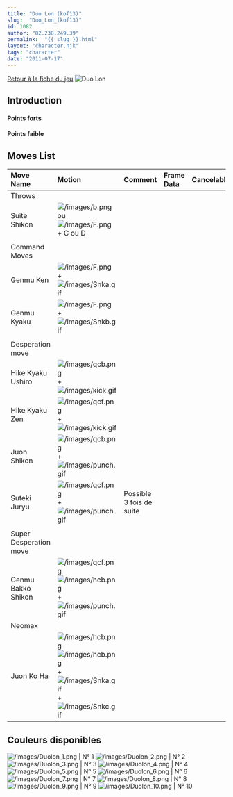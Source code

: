```yaml
---
title: "Duo Lon (kof13)"
slug:  "Duo_Lon_(kof13)"
id: 1082
author: "82.238.249.39"
permalink:  "{{ slug }}.html"
layout: "character.njk"
tags: "character"
date: "2011-07-17"
---
```


[Retour à la fiche du
jeu](http://basgrospoing.fr/wiki/index.php?title=The_King_of_Fighters_XIII)
![Duo Lon](/images/Duolonkof13.gif "Duo Lon")

## Introduction

#### Points forts

#### Points faible

## Moves List

| Move Name              | Motion                                                                                                                                                             | Comment                  | Frame Data | Cancelable | Damage LOW/HIGH/EX |
|:-----------------------|:-------------------------------------------------------------------------------------------------------------------------------------------------------------------|:-------------------------|:-----------|:-----------|:-------------------|
| Throws                 |                                                                                                                                                                    |                          |            |            |                    |
| Suite Shikon           | ![](/images/b.png "/images/b.png") ou ![](/images/F.png "/images/F.png") + C ou D                                                                                  |                          |            |            | 100                |
|                        |                                                                                                                                                                    |                          |            |            |                    |
| Command Moves          |                                                                                                                                                                    |                          |            |            |                    |
| Genmu Ken              | ![](/images/F.png "/images/F.png") + ![](/images/Snka.gif "/images/Snka.gif")                                                                                      |                          |            |            |                    |
| Genmu Kyaku            | ![](/images/F.png "/images/F.png") + ![](/images/Snkb.gif "/images/Snkb.gif")                                                                                      |                          |            |            |                    |
|                        |                                                                                                                                                                    |                          |            |            |                    |
| Desperation move       |                                                                                                                                                                    |                          |            |            |                    |
| Hike Kyaku Ushiro      | ![](/images/qcb.png "/images/qcb.png") + ![](/images/kick.gif "/images/kick.gif")                                                                                  |                          |            |            |                    |
| Hike Kyaku Zen         | ![](/images/qcf.png "/images/qcf.png") + ![](/images/kick.gif "/images/kick.gif")                                                                                  |                          |            |            |                    |
| Juon Shikon            | ![](/images/qcb.png "/images/qcb.png") + ![](/images/punch.gif "/images/punch.gif")                                                                                |                          |            |            |                    |
| Suteki Juryu           | ![](/images/qcf.png "/images/qcf.png") + ![](/images/punch.gif "/images/punch.gif")                                                                                | Possible 3 fois de suite |            |            |                    |
|                        |                                                                                                                                                                    |                          |            |            |                    |
| Super Desperation move |                                                                                                                                                                    |                          |            |            |                    |
| Genmu Bakko Shikon     | ![](/images/qcf.png "/images/qcf.png")![](/images/hcb.png "/images/hcb.png")+ ![](/images/punch.gif "/images/punch.gif")                                           |                          |            |            |                    |
| Neomax                 |                                                                                                                                                                    |                          |            |            |                    |
| Juon Ko Ha             | ![](/images/hcb.png "/images/hcb.png")![](/images/hcb.png "/images/hcb.png") + ![](/images/Snka.gif "/images/Snka.gif") + ![](/images/Snkc.gif "/images/Snkc.gif") |                          |            |            |                    |

## Couleurs disponibles

![](/images/Duolon_1.png "/images/Duolon_1.png") \| N° 1
![](/images/Duolon_2.png "/images/Duolon_2.png") \| N° 2
![](/images/Duolon_3.png "/images/Duolon_3.png") \| N° 3
![](/images/Duolon_4.png "/images/Duolon_4.png") \| N° 4
![](/images/Duolon_5.png "/images/Duolon_5.png") \| N° 5
![](/images/Duolon_6.png "/images/Duolon_6.png") \| N° 6
![](/images/Duolon_7.png "/images/Duolon_7.png") \| N° 7
![](/images/Duolon_8.png "/images/Duolon_8.png") \| N° 8
![](/images/Duolon_9.png "/images/Duolon_9.png") \| N° 9
![](/images/Duolon_10.png "/images/Duolon_10.png") \| N° 10
